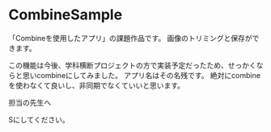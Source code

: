 # CombineSample

「Combineを使用したアプリ」の課題作品です。
画像のトリミングと保存ができます。

この機能は今後、学科横断プロジェクトの方で実装予定だったため、せっかくならと思いcombineにしてみました。
アプリ名はその名残です。
絶対にcombineを使わなくて良いし、非同期でなくていいと思います。

担当の先生へ

Sにしてください。

